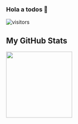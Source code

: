 ### Hola a todos 👋

![visitors](https://visitor-badge.glitch.me/badge?page_id=page.id)

## My GitHub Stats

<img height="180em" src="https://github-readme-stats.vercel.app/api?username=samydavd&show_icons=true&hide_border=true&&count_private=true&include_all_commits=true" />
